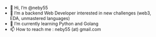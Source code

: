 - 👋 Hi, I’m @neby55
- 👀 I’m a backend Web Developer interested in new challenges (web3, EDA, unmastered languages)
- 🌱 I’m currently learning Python and Golang
- 📫 How to reach me : neby55 (at) gmail.com

<!---
neby55/neby55 is a ✨ special ✨ repository because its `README.md` (this file) appears on your GitHub profile.
You can click the Preview link to take a look at your changes.
--->
